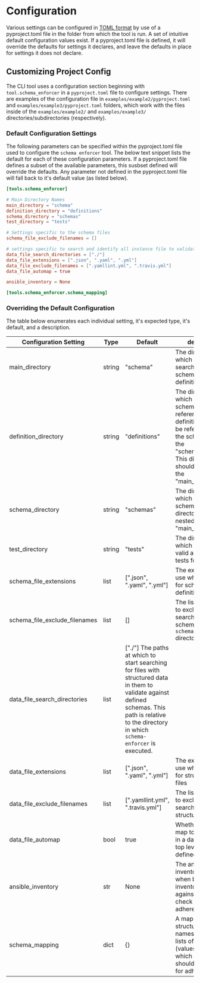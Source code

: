 # Configuration

Various settings can be configured in [TOML format](https://toml.io/en/) by use of a pyproject.toml file in the folder from which the tool is run. A set of intuitive default configuration values exist. If a pyproject.toml file is defined, it will override the defaults for settings it declares, and leave the defaults in place for settings it does not declare.

## Customizing Project Config

The CLI tool uses a configuration section beginning with `tool.schema_enforcer` in a `pyproject.toml` file to configure settings. There are examples of the configuration file in `examples/example2/pyproject.toml` and `examples/example3/pyproject.toml` folders, which work with the files inside of the `examples/example2/` and `examples/example3/` directories/subdirectories (respectively).

### Default Configuration Settings

The following parameters can be specified within the pyproject.toml file used to configure the `schema enforcer` tool. The below text snippet lists the default for each of these configuration parameters. If a pyproject.toml file defines a subset of the available parameters, this susbset defined will override the defaults. Any parameter not defined in the pyproject.toml file will fall back to it's default value (as listed below).

```toml
[tools.schema_enforcer]

# Main Directory Names
main_directory = "schema"
definition_directory = "definitions"
schema_directory = "schemas"
test_directory = "tests"

# Settings specific to the schema files
schema_file_exclude_filenames = []

# settings specific to search and identify all instance file to validate
data_file_search_directories = ["./"]
data_file_extensions = [".json", ".yaml", ".yml"]
data_file_exclude_filenames = [".yamllint.yml", ".travis.yml"]
data_file_automap = true

ansible_inventory = None

[tools.schema_enforcer.schema_mapping]
```

### Overriding the Default Configuration

The table below enumerates each individual setting, it's expected type, it's default, and a description.

| Configuration Setting | Type | Default | description |
|---|---|---|---|
| main_directory | string | "schema" | The directory in which to start searching for schema and definition files |
| definition_directory | string | "definitions" | The directory in which to search for schema definition references. These definitions are can be referenced by the schema files in the "schema_directory". This directory should be nested in the "main_directory" |
| schema_directory | string | "schemas" | The directory in which to search for schemas. This directory should be nested in the "main_directory" |
| test_directory | string | "tests" | The directory in which to search for valid and invalid unit tests for schemas |
| schema_file_extensions | list | [".json", ".yaml", ".yml"] | The extensions to use when searching for schema definition files |
| schema_file_exclude_filenames | list | [] | The list of filenames to exclude when searching for schema files in the `schema_directory` directory |
| data_file_search_directories | list | ["./"] The paths at which to start searching for files with structured data in them to validate against defined schemas. This path is relative to the directory in which `schema-enforcer` is executed.
| data_file_extensions | list | [".json", ".yaml", ".yml"] | The extensions to use when searching for structured data files |
| data_file_exclude_filenames | list | [".yamllint.yml", ".travis.yml"] | The list of filenames to exclude when searching for structured data files |
| data_file_automap | bool | true | Whether or not to map top level keys in a data file to the top level properties defined in a schema |
| ansible_inventory | str | None | The ansible inventory file to use when building an inventory of hosts against which to check for schema adherence |
| schema_mapping | dict | {} | A mapping of structured data file names (keys) to lists of schema IDs (values) against which the data file should be checked for adherence |